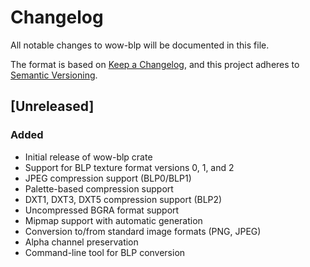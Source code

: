 # Changelog

All notable changes to wow-blp will be documented in this file.

The format is based on [Keep a Changelog](https://keepachangelog.com/en/1.0.0/),
and this project adheres to [Semantic Versioning](https://semver.org/spec/v2.0.0.html).

## [Unreleased]

### Added
- Initial release of wow-blp crate
- Support for BLP texture format versions 0, 1, and 2
- JPEG compression support (BLP0/BLP1)
- Palette-based compression support
- DXT1, DXT3, DXT5 compression support (BLP2)
- Uncompressed BGRA format support
- Mipmap support with automatic generation
- Conversion to/from standard image formats (PNG, JPEG)
- Alpha channel preservation
- Command-line tool for BLP conversion